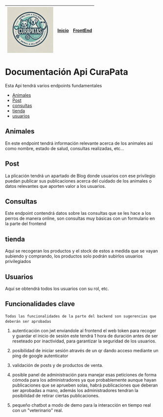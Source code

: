 |<img width="150" src="../assets/logo.webp"/>  | [Inicio](../README.md)   |  [FrontEnd](../FrontEnd/README.md) |
|---|---|---|

# Documentación Api CuraPata

Esta Api tendrá varios endpoints fundamentales

- [Animales](#animales)
- [Post](#post)
- [consultas](#consultas)
- [tienda](#tienda)
- [usuarios](#usuarios)

## Animales

En este endpoint tendrá información relevante acerca de los animales asi como nombre, estado de salud, consultas realizadas, etc...

## Post

La plicación tendrá un apartado de Blog donde usuarios con ese privilegio puedan publicar sus publicaciones acerca del cuidado de los animales o datos relevantes que aporten valor a los usuarios.

## Consultas

Este endpoint contendrá datos sobre las consultas que se les hace a los perros de manera online, son consultas muy básicas con un formulario en la parte del frontend 

## tienda

Aquí se recogeran los productos y el stock de estos a medida que se vayan subiendo y comprando, los productos solo podrán subirlos usuarios privilegiados

## Usuarios

Aquí se obtendrá todos los usuarios con su rol, etc.

## Funcionalidades clave

`Todas las funcionalidades de la parte del backend son sugerencias que deberán ser aprobadas`

1. autenticación con jwt enviandole al frontend el web token para recoger y guardar el inicio de sesión este tendrá 1 hora de duración antes de ser reseteado por inactividad, para garantizar la seguridad de los usuarios.

2. posibilidad de iniciar sesión através de un qr dando acceso mediante un ping de google autenticator

3. validación de posts y de productos de venta.

4. posible panel de administración para manejar esas peticiones de forma cómoda para los administradores ya que probablemente aunque hayan publicaciones que se aprueben solas, habrá publicaciones que deberan ser aprobadas a mano, además los administradores tendran la posibilidad de retirar ciertas publicaciones.

5. pequeño chatbot a modo de demo para la interacción en tiempo real con un "veterinario" real.
